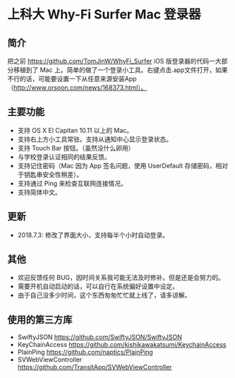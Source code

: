# 上科大 Why-Fi Surfer Mac 登录器

## 简介

把之前 https://github.com/TomJinW/WhyFi_Surfer iOS 版登录器的代码一大部分移植到了 Mac 上。简单的做了一个登录小工具。右键点击.app文件打开，如果不行的话，可能要设置一下从任意来源安装App（http://www.orsoon.com/news/168373.html）。


## 主要功能
- 支持 OS X El Capitan 10.11 以上的 Mac。
- 支持右上方小工具常驻。支持从通知中心显示登录状态。
- 支持 Touch Bar 按钮。（虽然没什么卵用）
- 与学校登录认证相同的结果反馈。
- 支持记住密码（Mac 因为 App 签名问题，使用 UserDefault 存储密码，相对于钥匙串安全性稍差）。
- 支持通过 Ping 来检查互联网连接情况。
- 支持简体中文。

## 更新
- 2018.7.3: 修改了界面大小，支持每半个小时自动登录。

## 其他
- 欢迎反馈任何 BUG，因时间关系我可能无法及时修补。但是还是会努力的。
- 需要开机自动启动的话，可以自行在系统偏好设置中设定。
- 由于自己没多少时间，这个东西匆匆忙忙就上线了，请多谅解。

## 使用的第三方库
- SwiftyJSON https://github.com/SwiftyJSON/SwiftyJSON
- KeyChainAccess https://github.com/kishikawakatsumi/KeychainAccess
- PlainPing https://github.com/naptics/PlainPing
- SVWebViewController https://github.com/TransitApp/SVWebViewController